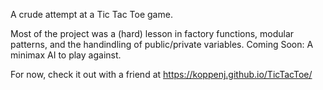 A crude attempt at a Tic Tac Toe game.

Most of the project was a (hard) lesson in factory functions, modular patterns, and the handindling of public/private variables.
Coming Soon: A minimax AI to play against.

For now, check it out with a friend at https://koppenj.github.io/TicTacToe/